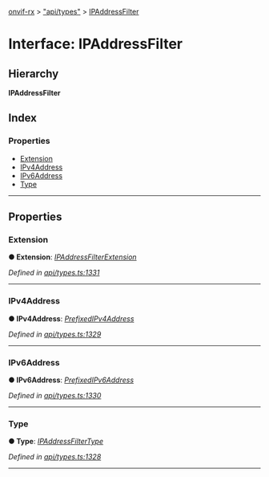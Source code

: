 [onvif-rx](../README.md) > ["api/types"](../modules/_api_types_.md) > [IPAddressFilter](../interfaces/_api_types_.ipaddressfilter.md)

# Interface: IPAddressFilter

## Hierarchy

**IPAddressFilter**

## Index

### Properties

* [Extension](_api_types_.ipaddressfilter.md#extension)
* [IPv4Address](_api_types_.ipaddressfilter.md#ipv4address)
* [IPv6Address](_api_types_.ipaddressfilter.md#ipv6address)
* [Type](_api_types_.ipaddressfilter.md#type)

---

## Properties

<a id="extension"></a>

###  Extension

**● Extension**: *[IPAddressFilterExtension](_api_types_.ipaddressfilterextension.md)*

*Defined in [api/types.ts:1331](https://github.com/patrickmichalina/onvif-rx/blob/d62cee9/src/api/types.ts#L1331)*

___
<a id="ipv4address"></a>

###  IPv4Address

**● IPv4Address**: *[PrefixedIPv4Address](_api_types_.prefixedipv4address.md)*

*Defined in [api/types.ts:1329](https://github.com/patrickmichalina/onvif-rx/blob/d62cee9/src/api/types.ts#L1329)*

___
<a id="ipv6address"></a>

###  IPv6Address

**● IPv6Address**: *[PrefixedIPv6Address](_api_types_.prefixedipv6address.md)*

*Defined in [api/types.ts:1330](https://github.com/patrickmichalina/onvif-rx/blob/d62cee9/src/api/types.ts#L1330)*

___
<a id="type"></a>

###  Type

**● Type**: *[IPAddressFilterType](../enums/_api_types_.ipaddressfiltertype.md)*

*Defined in [api/types.ts:1328](https://github.com/patrickmichalina/onvif-rx/blob/d62cee9/src/api/types.ts#L1328)*

___


